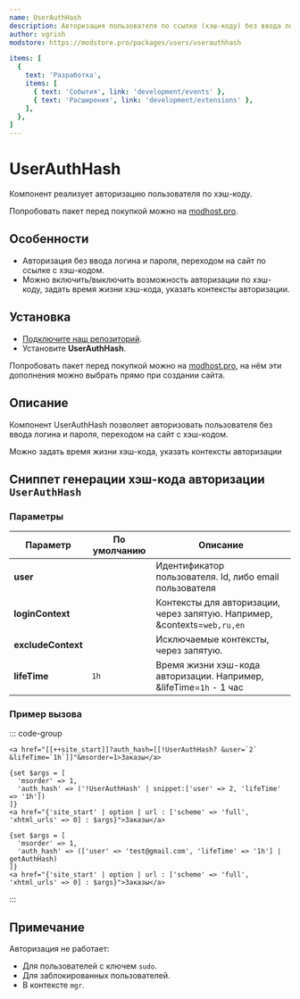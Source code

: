 ```yaml
---
name: UserAuthHash
description: Авторизация пользователя по ссылке (хэш-коду) без ввода логина и пароля
author: vgrish
modstore: https://modstore.pro/packages/users/userauthhash

items: [
  {
    text: 'Разработка',
    items: [
      { text: 'События', link: 'development/events' },
      { text: 'Расширения', link: 'development/extensions' },
    ],
  },
]
---
```

# UserAuthHash

Компонент реализует авторизацию пользователя по хэш-коду.

Попробовать пакет перед покупкой можно на [modhost.pro][4].

## Особенности

- Авторизация без ввода логина и пароля, переходом на сайт по ссылке с хэш-кодом.
- Можно включить/выключить возможность авторизации по хэш-коду, задать время жизни хэш-кода, указать контексты авторизации.

## Установка

- [Подключите наш репозиторий](https://modstore.pro/info/connection).
- Установите **UserAuthHash**.

Попробовать пакет перед покупкой можно на [modhost.pro][4], на нём эти дополнения можно выбрать прямо при создании сайта.

## Описание

Компонент UserAuthHash позволяет авторизовать пользователя без ввода логина и пароля, переходом на сайт с хэш-кодом.

Можно задать время жизни хэш-кода, указать контексты авторизации

## Сниппет генерации хэш-кода авторизации `UserAuthHash`

### Параметры

| Параметр           | По умолчанию | Описание                                                                  |
| ------------------ | ------------ | ------------------------------------------------------------------------- |
| **user**           |              | Идентификатор пользователя. Id, либо email пользователя                   |
| **loginContext**   |              | Контексты для авторизации, через запятую. Например, &contexts=`web,ru,en` |
| **excludeContext** |              | Исключаемые контексты, через запятую.                                     |
| **lifeTime**       | `1h`         | Время жизни хэш-кода авторизации. Например, &lifeTime=`1h` - 1 час        |

### Пример вызова

::: code-group
```modx
<a href="[[++site_start]]?auth_hash=[[!UserAuthHash? &user=`2` &lifeTime=`1h`]]"&msorder=1>Заказы</a>
```
```fenom
{set $args = [
  'msorder' => 1,
  'auth_hash' => ('!UserAuthHash' | snippet:['user' => 2, 'lifeTime' => '1h'])
]}
<a href="{'site_start' | option | url : ['scheme' => 'full', 'xhtml_urls' => 0] : $args}">Заказы</a>
```
```fenom [fenom (модификатор)]
{set $args = [
  'msorder' => 1,
  'auth_hash' => (['user' => 'test@gmail.com', 'lifeTime' => '1h'] | getAuthHash)
]}
<a href="{'site_start' | option | url : ['scheme' => 'full', 'xhtml_urls' => 0] : $args}">Заказы</a>
```
:::

## Примечание

Авторизация не работает:

* Для пользователей с ключем `sudo`.
* Для заблокированных пользователей.
* В контексте `mgr`.

[4]: https://modhost.pro
